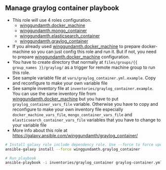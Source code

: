 Manage graylog container playbook
---------------------------------------------------------------------------

- This role will use 4 roles configuration.
  - [winggundamth.docker_machine](docker_machine.md)
  - [winggundamth.mongo_container](mongo_container.md)
  - [winggundamth.elasticsearch_container](elasticsearch_container.md)
  - [winggundamth.graylog_container](graylog_container.md)
- If you already used [winggundamth.docker_machine](docker_machine.md) to prepare docker-machine so you can just config this role and run it. But if not, you need to prepare [winggundamth.docker_machine](docker_machine.md) configuration.
- You have to create directory that normally at ```files/groups/{{ group_names }}/graylog/``` as a trigger for remote machine group to run this role.
- See sample variable file at ```vars/graylog_container.yml.example```. Copy and reconfigure to make your own variable file
- See sample inventory file at ```inventories/graylog_container.example```. You can use the same inventory file from [winggundamth.docker_machine](docker_machine.md) but you have to put ```graylog_container_vars_file``` variable. Otherwise you have to copy and reconfigure to make your own inventory file especially ```docker_machine_vars_file```, ```mongo_container_vars_file``` and ```elasticsearch_container_vars_file``` variables that you have to change to your variable file
- More info about this role at https://galaxy.ansible.com/winggundamth/graylog_container/

```bash
# Install galaxy role include dependency role. Use --force to force update to latest
ansible-galaxy install --force winggundamth.graylog_container

# Run playbook
ansible-playbook -i inventories/graylog_container graylog-container.yml
```
